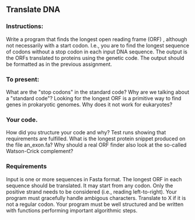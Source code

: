 
## Translate DNA

### Instructions:
Write a program that finds the longest open reading frame (ORF) , although not necessarily with a start codon. I.e., you are to find the longest sequence of codons without a stop codon in each input DNA sequence. The output is the ORFs translated to proteins using the genetic code. The output should be formatted as in the previous assignment.

### To present:
What are the "stop codons" in the standard code? Why are we talking about a "standard code"? Looking for the longest ORF is a primitive way to find genes in prokaryotic genomes. Why does it not work for eukaryotes?

### Your code.
How did you structure your code and why? Test runs showing that requirements are fulfilled. What is the longest protein snippet produced on the file an_exon.fa? Why should a real ORF finder also look at the so-called Watson-Crick complement?

### Requirements
Input is one or more sequences in Fasta format. The longest ORF in each sequence should be translated. It may start from any codon. Only the positive strand needs to be considered (i.e., reading left-to-right). Your program must gracefully handle ambigous characters. Translate to X if it is not a regular codon. Your program must be well structured and be written with functions performing important algorithmic steps.
